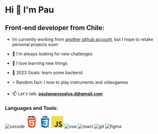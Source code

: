 # Hi 👋 I'm Pau

## Front-end developer from Chile:

- Im currently working from [another github account](https://github.com/pmanosalvaMELI), but I hope to retake personal projects soon

- 🌱 I'm always looking for new challenges

- 🖤 I love learning new things

- 🥅 2023 Goals: learn some backend

- ⚡ Random fact: I love to play instruments and videogames

- 📫 Let's talk:  **paulamanosalva.d@gmail.com**



### Languages and Tools:
<p align="left"> <img src="https://upload.wikimedia.org/wikipedia/commons/thumb/9/9a/Visual_Studio_Code_1.35_icon.svg/1024px-Visual_Studio_Code_1.35_icon.svg.png" alt="vscode" width="40" height="40"/> <img src="https://raw.githubusercontent.com/devicons/devicon/master/icons/html5/html5-original-wordmark.svg" alt="html5" width="40" height="40"/> <img src="https://raw.githubusercontent.com/devicons/devicon/master/icons/css3/css3-original-wordmark.svg" alt="css3" width="40" height="40"/><img src="https://raw.githubusercontent.com/devicons/devicon/master/icons/javascript/javascript-original.svg" alt="javascript" width="40" height="40"/> <img src="https://upload.wikimedia.org/wikipedia/commons/thumb/9/95/Vue.js_Logo_2.svg/1184px-Vue.js_Logo_2.svg.png" alt="vue" width="40" height="40"/> <img src="https://upload.wikimedia.org/wikipedia/commons/thumb/4/47/React.svg/1200px-React.svg.png" alt="react" width="40" height="40"/> <img src="https://www.vectorlogo.zone/logos/git-scm/git-scm-icon.svg" alt="git" width="40" height="40"/> <img src="https://www.vectorlogo.zone/logos/figma/figma-icon.svg" alt="figma" width="40" height="40"/>  </p>


